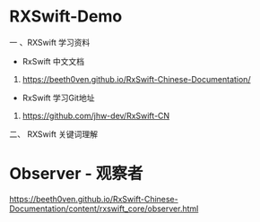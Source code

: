 # RXSwift-Demo
一 、RXSwift 学习资料

* RxSwift 中文文档

1. https://beeth0ven.github.io/RxSwift-Chinese-Documentation/

* RxSwift 学习Git地址

1. https://github.com/jhw-dev/RxSwift-CN

二、  RXSwift 关键词理解

# Observer - 观察者
https://beeth0ven.github.io/RxSwift-Chinese-Documentation/content/rxswift_core/observer.html


